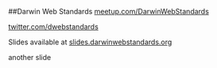 ##Darwin Web Standards
[meetup.com/DarwinWebStandards](http://www.meetup.com/DarwinWebStandards/)

[twitter.com/dwebstandards](https://twitter.com/dwebstandards)

Slides available at [slides.darwinwebstandards.org](http://slides.darwinwebstandards.org/)



another slide